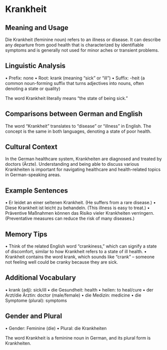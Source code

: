 # Krankheit

## Meaning and Usage

Die Krankheit (feminine noun) refers to an illness or disease. It can describe any departure from good health that is characterized by identifiable symptoms and is generally not used for minor aches or transient problems.

## Linguistic Analysis

• Prefix: none
• Root: krank (meaning “sick” or “ill”)
• Suffix: -heit (a common noun-forming suffix that turns adjectives into nouns, often denoting a state or quality)

The word Krankheit literally means “the state of being sick.”

## Comparisons between German and English

The word “Krankheit” translates to “disease” or “illness” in English. The concept is the same in both languages, denoting a state of poor health.

## Cultural Context

In the German healthcare system, Krankheiten are diagnosed and treated by doctors (Ärzte). Understanding and being able to discuss various Krankheiten is important for navigating healthcare and health-related topics in German-speaking areas.

## Example Sentences

• Er leidet an einer seltenen Krankheit. (He suffers from a rare disease.)
• Diese Krankheit ist leicht zu behandeln. (This illness is easy to treat.)
• Präventive Maßnahmen können das Risiko vieler Krankheiten verringern. (Preventative measures can reduce the risk of many diseases.)

## Memory Tips

• Think of the related English word “crankiness,” which can signify a state of discomfort, similar to how Krankheit refers to a state of ill health.
• Krankheit contains the word krank, which sounds like “crank” – someone not feeling well could be cranky because they are sick.

## Additional Vocabulary

• krank (adj): sick/ill
• die Gesundheit: health
• heilen: to heal/cure
• der Arzt/die Ärztin: doctor (male/female)
• die Medizin: medicine
• die Symptome (plural): symptoms

## Gender and Plural

• Gender: Feminine (die)
• Plural: die Krankheiten

The word Krankheit is a feminine noun in German, and its plural form is Krankheiten.
